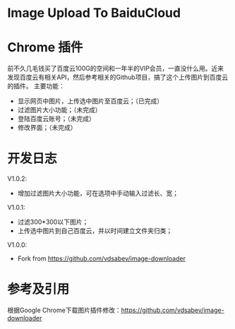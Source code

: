 Image Upload To BaiduCloud
==================

Chrome 插件
==================

前不久几毛钱买了百度云100G的空间和一年半的VIP会员，一直没什么用。近来发现百度云有相关API，然后参考相关的Github项目，搞了这个上传图片到百度云的插件。
主要功能：
- 显示网页中图片，上传选中图片至百度云；（已完成）
- 过滤图片大小功能；（未完成）
- 登陆百度云账号；（未完成）
- 修改界面；（未完成）



开发日志
==================

V1.0.2:
- 增加过滤图片大小功能，可在选项中手动输入过滤长、宽；

V1.0.1:
- 过滤300*300以下图片；
- 上传选中图片到自己百度云，并以时间建立文件夹归类；

V1.0.0:
- Fork from https://github.com/vdsabev/image-downloader



参考及引用
==================

根据Google Chrome下载图片插件修改：https://github.com/vdsabev/image-downloader